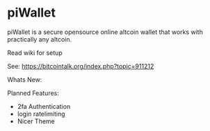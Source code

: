piWallet
========

piWallet is a secure opensource online altcoin wallet that works with practically any altcoin.

Read wiki for setup

See: https://bitcointalk.org/index.php?topic=911212

Whats New:


Planned Features:

- 2fa Authentication
- login ratelimiting 
- Nicer Theme

